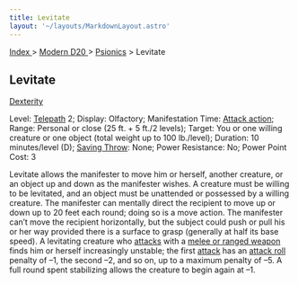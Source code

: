 ```yaml
---
title: Levitate
layout: '~/layouts/MarkdownLayout.astro'
---
```


[ Index ](/) > [ Modern D20 ](/modern.d20.srd) > [Psionics](/modern.d20.srd/psionics) > Levitate

## Levitate

[Dexterity](/modern.d20.srd/basics/ability.scores)

Level: [Telepath](/modern.d20.srd/classes/advanced/telepath) 2; Display:
Olfactory; Manifestation Time: [Attack action](/modern.d20.srd/combat/attack.actions); Range: Personal or close (25
ft. + 5 ft./2 levels); Target: You or one willing creature or one object
(total weight up to 100 lb./level); Duration: 10 minutes/level (D); [Saving Throw](/modern.d20.srd/special.abilities/power.resistance): None; Power
Resistance: No; Power Point Cost: 3

Levitate allows the manifester to move him or herself, another creature, or an
object up and down as the manifester wishes. A creature must be willing to be
levitated, and an object must be unattended or possessed by a willing
creature. The manifester can mentally direct the recipient to move up or down
up to 20 feet each round; doing so is a move action. The manifester can’t move
the recipient horizontally, but the subject could push or pull his or her way
provided there is a surface to grasp (generally at half its base speed). A
levitating creature who [attacks](/modern.d20.srd/combat/attack.roll) with a
[melee or ranged weapon](/modern.d20.srd/equipment/equipment.weapons) finds
him or herself increasingly unstable; the first
[attack](/modern.d20.srd/combat/attack.roll) has an [attack roll](/modern.d20.srd/combat/attack.roll) penalty of –1, the second –2, and so
on, up to a maximum penalty of –5. A full round spent stabilizing allows the
creature to begin again at –1.

